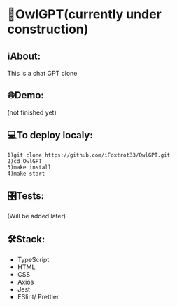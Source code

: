 # 🦉OwlGPT(currently under construction)

## ℹAbout:
This is a chat GPT clone 

## 🌐Demo:
(not finished yet)

## 💻To deploy localy:
```
1)git clone https://github.com/iFoxtrot33/OwlGPT.git
2)cd OwlGPT
3)make install
4)make start
```
## 🎛️Tests:
(Will be added later)

## 🛠Stack:
- TypeScript
- HTML
- CSS
- Axios
- Jest
- ESlint/ Prettier
